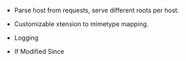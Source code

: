 - Parse host from requests, serve different roots per host.

- Customizable xtension to mimetype mapping.

- Logging

- If Modified Since
